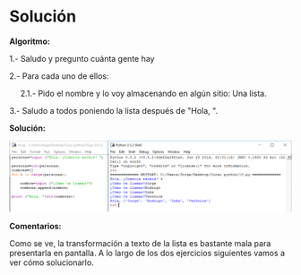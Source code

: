 
# Solución

**Algoritmo:**

1.- Saludo y pregunto cuánta gente hay

2.- Para cada uno de ellos:

     2.1.- Pido el nombre y lo voy almacenando en algún sitio: Una lista.

3.- Saludo a todos poniendo la lista después de "Hola, ".

**Solución:**

![](img/10.png)




**Comentarios:**

Como se ve, la transformación a texto de la lista es bastante mala para presentarla en pantalla. A lo largo de los dos ejercicios siguientes vamos a ver cómo solucionarlo. 





